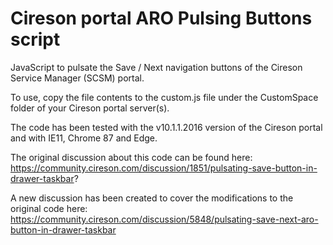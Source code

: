 # Cireson portal ARO Pulsing Buttons script
JavaScript to pulsate the Save / Next navigation buttons of the Cireson Service Manager (SCSM) portal.

To use, copy the file contents to the custom.js file under the CustomSpace folder of your Cireson portal server(s).

The code has been tested with the v10.1.1.2016 version of the Cireson portal and with IE11, Chrome 87 and Edge.

The original discussion about this code can be found here: https://community.cireson.com/discussion/1851/pulsating-save-button-in-drawer-taskbar?

A new discussion has been created to cover the modifications to the original code here: https://community.cireson.com/discussion/5848/pulsating-save-next-aro-button-in-drawer-taskbar
